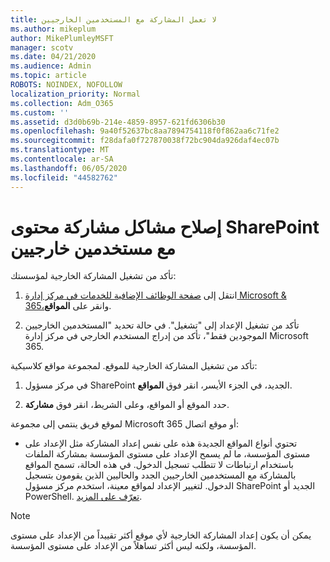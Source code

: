 ```yaml
---
title: لا تعمل المشاركة مع المستخدمين الخارجيين
ms.author: mikeplum
author: MikePlumleyMSFT
manager: scotv
ms.date: 04/21/2020
ms.audience: Admin
ms.topic: article
ROBOTS: NOINDEX, NOFOLLOW
localization_priority: Normal
ms.collection: Adm_O365
ms.custom: ''
ms.assetid: d3d0b69b-214e-4859-8957-621fd6306b30
ms.openlocfilehash: 9a40f52637bc8aa7894754118f0f862aa6c71fe2
ms.sourcegitcommit: f28dafa0f727870038f72bc904da926daf4ec07b
ms.translationtype: MT
ms.contentlocale: ar-SA
ms.lasthandoff: 06/05/2020
ms.locfileid: "44582762"
---
```

# <a name="fix-problems-sharing-sharepoint-content-with-external-users"></a>إصلاح مشاكل مشاركة محتوى SharePoint مع مستخدمين خارجيين

تأكد من تشغيل المشاركة الخارجية لمؤسستك:
  
1. انتقل إلى [صفحة الوظائف الإضافية للخدمات في مركز إدارة Microsoft &amp; 365،](https://portal.office.com/adminportal/home#/Settings/ServicesAndAddIns)وانقر على **المواقع**.
    
2. تأكد من تشغيل الإعداد إلى "تشغيل". في حالة تحديد "المستخدمين الخارجيين الموجودين فقط"، تأكد من إدراج المستخدم الخارجي في مركز إدارة Microsoft 365.
    
تأكد من تشغيل المشاركة الخارجية للموقع. لمجموعة مواقع كلاسيكية:
  
1. في مركز مسؤول SharePoint الجديد، في الجزء الأيسر، انقر فوق **المواقع**.
    
2. حدد الموقع أو المواقع، وعلى الشريط، انقر فوق **مشاركة**.
    
لموقع فريق ينتمي إلى مجموعة Microsoft 365 أو موقع اتصال:
  
- تحتوي أنواع المواقع الجديدة هذه على نفس إعداد المشاركة مثل الإعداد على مستوى المؤسسة، ما لم يسمح الإعداد على مستوى المؤسسة بمشاركة الملفات باستخدام ارتباطات لا تتطلب تسجيل الدخول. في هذه الحالة، تسمح المواقع بالمشاركة مع المستخدمين الخارجيين الجدد والحاليين الذين يقومون بتسجيل الدخول. لتغيير الإعداد لمواقع معينة، استخدم مركز مسؤول SharePoint الجديد أو PowerShell. [تعرّف على المزيد](https://go.microsoft.com/fwlink/?linkid=871863).
    
> [!NOTE]
> يمكن أن يكون إعداد المشاركة الخارجية لأي موقع أكثر تقييداً من الإعداد على مستوى المؤسسة، ولكنه ليس أكثر تساهلاً من الإعداد على مستوى المؤسسة. 
  

